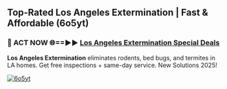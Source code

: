 ## Top-Rated Los Angeles Extermination | Fast & Affordable (6o5yt)

<h3>🐜 ACT NOW 🌐==►► <a href="https://tinyurl.com/2dysvsjj" rel="nofollow">Los Angeles Extermination Special Deals</a></h3>

**Los Angeles Extermination** eliminates rodents, bed bugs, and termites in LA homes. Get free inspections + same-day service. New Solutions 2025!

[![6o5yt](https://i.imgur.com/JCYaghj.jpeg)](https://tinyurl.com/2dysvsjj)